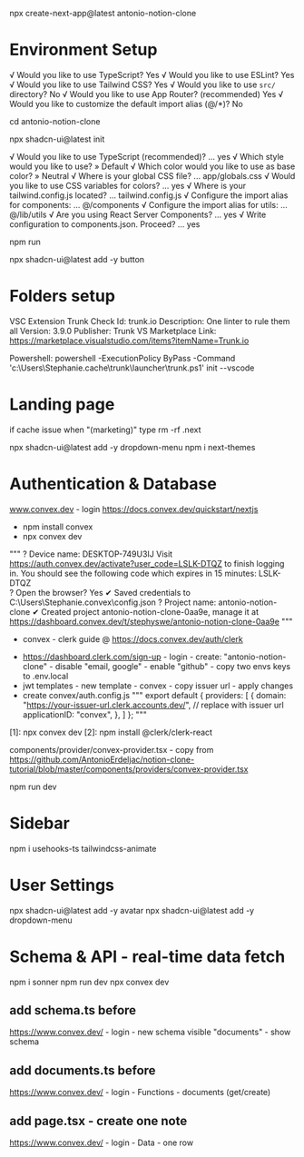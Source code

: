 npx create-next-app@latest antonio-notion-clone

# Environment Setup

√ Would you like to use TypeScript? Yes
√ Would you like to use ESLint? Yes
√ Would you like to use Tailwind CSS? Yes
√ Would you like to use `src/` directory? No
√ Would you like to use App Router? (recommended) Yes
√ Would you like to customize the default import alias (@/\*)? No

cd antonio-notion-clone

npx shadcn-ui@latest init

√ Would you like to use TypeScript (recommended)? ... yes
√ Which style would you like to use? » Default
√ Which color would you like to use as base color? » Neutral
√ Where is your global CSS file? ... app/globals.css
√ Would you like to use CSS variables for colors? ... yes
√ Where is your tailwind.config.js located? ... tailwind.config.js
√ Configure the import alias for components: ... @/components
√ Configure the import alias for utils: ... @/lib/utils
√ Are you using React Server Components? ... yes
√ Write configuration to components.json. Proceed? ... yes

npm run

npx shadcn-ui@latest add -y button

# Folders setup

VSC Extension
Trunk Check
Id: trunk.io
Description: One linter to rule them all
Version: 3.9.0
Publisher: Trunk
VS Marketplace Link: https://marketplace.visualstudio.com/items?itemName=Trunk.io

Powershell: powershell -ExecutionPolicy ByPass -Command 'c:\Users\Stephanie\.cache\trunk\launcher\trunk.ps1' init --vscode

# Landing page

if cache issue when "(marketing)" type rm -rf .next

npx shadcn-ui@latest add -y dropdown-menu
npm i next-themes

# Authentication & Database

www.convex.dev - login
https://docs.convex.dev/quickstart/nextjs

- npm install convex
- npx convex dev

"""
? Device name: DESKTOP-749U3IJ
Visit https://auth.convex.dev/activate?user_code=LSLK-DTQZ to finish logging in.
You should see the following code which expires in 15 minutes: LSLK-DTQZ  
? Open the browser? Yes
✔ Saved credentials to C:\Users\Stephanie\.convex\config.json
? Project name: antonio-notion-clone
✔ Created project antonio-notion-clone-0aa9e, manage it at https://dashboard.convex.dev/t/stephyswe/antonio-notion-clone-0aa9e
"""

- convex - clerk guide @ https://docs.convex.dev/auth/clerk

* https://dashboard.clerk.com/sign-up - login - create: "antonio-notion-clone" - disable "email, google" - enable "github" - copy two envs keys to .env.local
* jwt templates - new template - convex - copy issuer url - apply changes
* create convex/auth.config.js
  """
  export default {
  providers: [
  {
  domain: "https://your-issuer-url.clerk.accounts.dev/", // replace with issuer url
  applicationID: "convex",
  },
  ]
  };
  """

[1]: npx convex dev
[2]: npm install @clerk/clerk-react

components/provider/convex-provider.tsx - copy from https://github.com/AntonioErdeljac/notion-clone-tutorial/blob/master/components/providers/convex-provider.tsx

npm run dev

# Sidebar

npm i usehooks-ts tailwindcss-animate

# User Settings

npx shadcn-ui@latest add -y avatar
npx shadcn-ui@latest add -y dropdown-menu

# Schema & API - real-time data fetch

npm i sonner
npm run dev
npx convex dev

## add schema.ts before
https://www.convex.dev/ - login - new schema visible "documents" - show schema

## add documents.ts before
https://www.convex.dev/ - login - Functions - documents (get/create)

## add page.tsx - create one note
https://www.convex.dev/ - login - Data - one row
